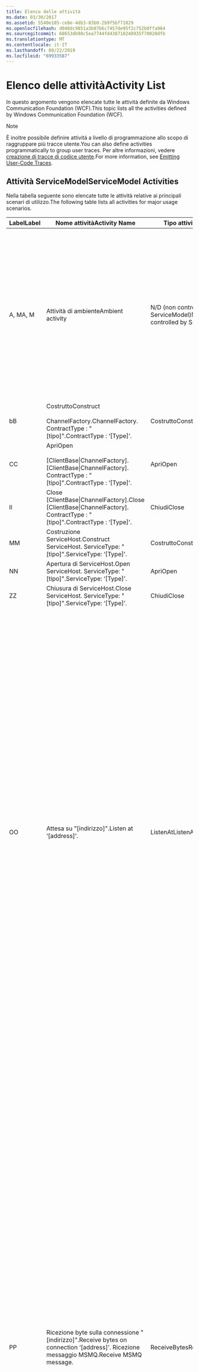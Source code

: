 ```yaml
---
title: Elenco delle attività
ms.date: 03/30/2017
ms.assetid: 5540e185-ce8e-4db3-83b0-2b9f5bf71829
ms.openlocfilehash: d048dc9851a3b07b6c7457de95f2c752b0ffa964
ms.sourcegitcommit: 68653db98c5ea7744fd438710248935f70020dfb
ms.translationtype: MT
ms.contentlocale: it-IT
ms.lasthandoff: 08/22/2019
ms.locfileid: "69933587"
---
```

# <a name="activity-list"></a><span data-ttu-id="dda81-102">Elenco delle attività</span><span class="sxs-lookup"><span data-stu-id="dda81-102">Activity List</span></span>
<span data-ttu-id="dda81-103">In questo argomento vengono elencate tutte le attività definite da Windows Communication Foundation (WCF).</span><span class="sxs-lookup"><span data-stu-id="dda81-103">This topic lists all the activities defined by Windows Communication Foundation (WCF).</span></span>  
  
> [!NOTE]
> <span data-ttu-id="dda81-104">È inoltre possibile definire attività a livello di programmazione allo scopo di raggruppare più tracce utente.</span><span class="sxs-lookup"><span data-stu-id="dda81-104">You can also define activities programmatically to group user traces.</span></span> <span data-ttu-id="dda81-105">Per altre informazioni, vedere [creazione di tracce di codice utente](../../../../../docs/framework/wcf/diagnostics/tracing/emitting-user-code-traces.md).</span><span class="sxs-lookup"><span data-stu-id="dda81-105">For more information, see [Emitting User-Code Traces](../../../../../docs/framework/wcf/diagnostics/tracing/emitting-user-code-traces.md).</span></span>  
  
## <a name="servicemodel-activities"></a><span data-ttu-id="dda81-106">Attività ServiceModel</span><span class="sxs-lookup"><span data-stu-id="dda81-106">ServiceModel Activities</span></span>  
 <span data-ttu-id="dda81-107">Nella tabella seguente sono elencate tutte le attività relative ai principali scenari di utilizzo.</span><span class="sxs-lookup"><span data-stu-id="dda81-107">The following table lists all activities for major usage scenarios.</span></span>  
  
|<span data-ttu-id="dda81-108">Label</span><span class="sxs-lookup"><span data-stu-id="dda81-108">Label</span></span>|<span data-ttu-id="dda81-109">Nome attività</span><span class="sxs-lookup"><span data-stu-id="dda81-109">Activity Name</span></span>|<span data-ttu-id="dda81-110">Tipo attività:</span><span class="sxs-lookup"><span data-stu-id="dda81-110">Activity Type</span></span>|<span data-ttu-id="dda81-111">Descrizione</span><span class="sxs-lookup"><span data-stu-id="dda81-111">Description</span></span>|  
|-----------|-------------------|-------------------|-----------------|  
|<span data-ttu-id="dda81-112">A, M</span><span class="sxs-lookup"><span data-stu-id="dda81-112">A, M</span></span>|<span data-ttu-id="dda81-113">Attività di ambiente</span><span class="sxs-lookup"><span data-stu-id="dda81-113">Ambient activity</span></span>|<span data-ttu-id="dda81-114">N/D (non controllata da ServiceModel)</span><span class="sxs-lookup"><span data-stu-id="dda81-114">N/A (this is not controlled by ServiceModel)</span></span>|<span data-ttu-id="dda81-115">Attività il cui ID viene impostato in TLS prima che venga effettuata qualsiasi chiamata al codice di ServiceModel, sia esso lato client o lato server.</span><span class="sxs-lookup"><span data-stu-id="dda81-115">The activity whose ID is set in TLS before any calls to ServiceModel code (client side or server side).</span></span><br /><br /> <span data-ttu-id="dda81-116">Esempio: Attività in cui viene chiamato il metodo Open sul client WCF o viene chiamato serviceHost. Open.</span><span class="sxs-lookup"><span data-stu-id="dda81-116">Example: An activity where  open is called on the WCF client or serviceHost.open is called.</span></span>|  
|<span data-ttu-id="dda81-117">b</span><span class="sxs-lookup"><span data-stu-id="dda81-117">B</span></span>|<span data-ttu-id="dda81-118">Costrutto</span><span class="sxs-lookup"><span data-stu-id="dda81-118">Construct</span></span><br /><br /> <span data-ttu-id="dda81-119">ChannelFactory.</span><span class="sxs-lookup"><span data-stu-id="dda81-119">ChannelFactory.</span></span> <span data-ttu-id="dda81-120">ContractType : "[tipo]".</span><span class="sxs-lookup"><span data-stu-id="dda81-120">ContractType : ‘[Type]’.</span></span>|<span data-ttu-id="dda81-121">Costrutto</span><span class="sxs-lookup"><span data-stu-id="dda81-121">Construct</span></span>||  
|<span data-ttu-id="dda81-122">C</span><span class="sxs-lookup"><span data-stu-id="dda81-122">C</span></span>|<span data-ttu-id="dda81-123">Apri</span><span class="sxs-lookup"><span data-stu-id="dda81-123">Open</span></span><br /><br /> <span data-ttu-id="dda81-124">[ClientBase&#124;ChannelFactory].</span><span class="sxs-lookup"><span data-stu-id="dda81-124">[ClientBase&#124;ChannelFactory].</span></span> <span data-ttu-id="dda81-125">ContractType : "[tipo]".</span><span class="sxs-lookup"><span data-stu-id="dda81-125">ContractType : ‘[Type]’.</span></span>|<span data-ttu-id="dda81-126">Apri</span><span class="sxs-lookup"><span data-stu-id="dda81-126">Open</span></span>||  
|<span data-ttu-id="dda81-127">I</span><span class="sxs-lookup"><span data-stu-id="dda81-127">I</span></span>|<span data-ttu-id="dda81-128">Close [ClientBase&#124;ChannelFactory].</span><span class="sxs-lookup"><span data-stu-id="dda81-128">Close [ClientBase&#124;ChannelFactory].</span></span> <span data-ttu-id="dda81-129">ContractType : "[tipo]".</span><span class="sxs-lookup"><span data-stu-id="dda81-129">ContractType : ‘[Type]’.</span></span>|<span data-ttu-id="dda81-130">Chiudi</span><span class="sxs-lookup"><span data-stu-id="dda81-130">Close</span></span>||  
|<span data-ttu-id="dda81-131">M</span><span class="sxs-lookup"><span data-stu-id="dda81-131">M</span></span>|<span data-ttu-id="dda81-132">Costruzione ServiceHost.</span><span class="sxs-lookup"><span data-stu-id="dda81-132">Construct ServiceHost.</span></span> <span data-ttu-id="dda81-133">ServiceType: "[tipo]".</span><span class="sxs-lookup"><span data-stu-id="dda81-133">ServiceType: ‘[Type]’.</span></span>|<span data-ttu-id="dda81-134">Costrutto</span><span class="sxs-lookup"><span data-stu-id="dda81-134">Construct</span></span>||  
|<span data-ttu-id="dda81-135">N</span><span class="sxs-lookup"><span data-stu-id="dda81-135">N</span></span>|<span data-ttu-id="dda81-136">Apertura di ServiceHost.</span><span class="sxs-lookup"><span data-stu-id="dda81-136">Open ServiceHost.</span></span> <span data-ttu-id="dda81-137">ServiceType: "[tipo]".</span><span class="sxs-lookup"><span data-stu-id="dda81-137">ServiceType: ‘[Type]’.</span></span>|<span data-ttu-id="dda81-138">Apri</span><span class="sxs-lookup"><span data-stu-id="dda81-138">Open</span></span>||  
|<span data-ttu-id="dda81-139">Z</span><span class="sxs-lookup"><span data-stu-id="dda81-139">Z</span></span>|<span data-ttu-id="dda81-140">Chiusura di ServiceHost.</span><span class="sxs-lookup"><span data-stu-id="dda81-140">Close ServiceHost.</span></span> <span data-ttu-id="dda81-141">ServiceType: "[tipo]".</span><span class="sxs-lookup"><span data-stu-id="dda81-141">ServiceType: ‘[Type]’.</span></span>|<span data-ttu-id="dda81-142">Chiudi</span><span class="sxs-lookup"><span data-stu-id="dda81-142">Close</span></span>||  
|<span data-ttu-id="dda81-143">O</span><span class="sxs-lookup"><span data-stu-id="dda81-143">O</span></span>|<span data-ttu-id="dda81-144">Attesa su "[indirizzo]".</span><span class="sxs-lookup"><span data-stu-id="dda81-144">Listen at ‘[address]’.</span></span>|<span data-ttu-id="dda81-145">ListenAt</span><span class="sxs-lookup"><span data-stu-id="dda81-145">ListenAt</span></span>|<span data-ttu-id="dda81-146">Questa attività, così come la prossima, sono specifiche del trasporto.</span><span class="sxs-lookup"><span data-stu-id="dda81-146">This and the next activity are transport-specific.</span></span> <span data-ttu-id="dda81-147">L'attività di tipo ListenAt rappresenta il contenuto che corrisponde all'indirizzo su cui il listener del canale è in attesa.</span><span class="sxs-lookup"><span data-stu-id="dda81-147">The ListenAt activity represents the content that maps to the address where the channel listener listens at.</span></span> <span data-ttu-id="dda81-148">Nel caso di MSMQ ciò corrisponde alla coda stessa, in quanto alla coda è associato un unico indirizzo.</span><span class="sxs-lookup"><span data-stu-id="dda81-148">In the case of MSMQ, it is the queue itself since the queue maps to one address.</span></span> <span data-ttu-id="dda81-149">Nel caso di trasporti orientati alla connessione, questa attività resta in attesa di connessioni in ingresso. Nel caso di MSMQ, invece, questa attività resta in attesa di messaggi MSMQ.</span><span class="sxs-lookup"><span data-stu-id="dda81-149">This activity listens for incoming connections in the case of connection-oriented transports, for MSMQ messages in the case of MSMQ.</span></span> <span data-ttu-id="dda81-150">Infine, questa attività viene creata durante l'attività ServiceHost.Open () e contiene le tracce riferite alla creazione e all'eliminazione del listener nonché al trasferimento dell'esecuzione a tutte le attività di tipo ReceiveBytes.</span><span class="sxs-lookup"><span data-stu-id="dda81-150">This activity is created during ServiceHost.Open(), and contains the traces related to creating and disposing the listener, as well as transferring out to all ReceiveBytes activities.</span></span>|  
|<span data-ttu-id="dda81-151">P</span><span class="sxs-lookup"><span data-stu-id="dda81-151">P</span></span>|<span data-ttu-id="dda81-152">Ricezione byte sulla connessione "[indirizzo]".</span><span class="sxs-lookup"><span data-stu-id="dda81-152">Receive bytes on connection ‘[address]’.</span></span> <span data-ttu-id="dda81-153">Ricezione messaggio MSMQ.</span><span class="sxs-lookup"><span data-stu-id="dda81-153">Receive MSMQ message.</span></span>|<span data-ttu-id="dda81-154">ReceiveBytes</span><span class="sxs-lookup"><span data-stu-id="dda81-154">ReceiveBytes</span></span>|<span data-ttu-id="dda81-155">In questa attività verranno elaborati i dati che alla fine riceveranno un messaggio WCF.</span><span class="sxs-lookup"><span data-stu-id="dda81-155">In this activity, data that will eventually get a WCF message is processed.</span></span> <span data-ttu-id="dda81-156">Nel caso di trasporto orientato alla connessione o del protocollo HTTP, il sistema attende i byte in ingresso.</span><span class="sxs-lookup"><span data-stu-id="dda81-156">Incoming bytes are waited in the case of connection-oriented transport or http.</span></span> <span data-ttu-id="dda81-157">Nel caso del protocollo TCP/pipe con nome, la durata di questa attività corrisponde alla durata della connessione, in quanto il momento di creazione dell'attività coincide con quello di creazione della connessione.</span><span class="sxs-lookup"><span data-stu-id="dda81-157">For TCP/named-pipe, the lifetime of this activity is the lifetime of the connection, as it is created when the connection is created.</span></span> <span data-ttu-id="dda81-158">Nel caso del protocollo HTTP, la durata di questa attività corrisponde a quella di una richiesta di messaggio e viene considerata a partire dal momento in cui il messaggio viene inviato.</span><span class="sxs-lookup"><span data-stu-id="dda81-158">For http, it is of the lifetime of a message request and is created when the message is sent.</span></span> <span data-ttu-id="dda81-159">Questa attività, se applicabile, contiene le tracce riferite alla creazione e all'eliminazione della connessione nonché al trasferimento dell'esecuzione a tutte le attività di elaborazione di messaggi (ovvero di oggetti).</span><span class="sxs-lookup"><span data-stu-id="dda81-159">This activity contains the traces related to creating and disposing the connection if applicable, as well as transfers out to all message (object) processing activities.</span></span><br /><br /> <span data-ttu-id="dda81-160">Nel caso di MSMQ, questa attività corrisponde a quella da cui viene recuperato il messaggio MSMQ.</span><span class="sxs-lookup"><span data-stu-id="dda81-160">In the case of MSMQ, it is the activity where the MSMQ message is retrieved.</span></span>|  
|<span data-ttu-id="dda81-161">Q</span><span class="sxs-lookup"><span data-stu-id="dda81-161">Q</span></span>|<span data-ttu-id="dda81-162">Elaborazione messaggio [numero].</span><span class="sxs-lookup"><span data-stu-id="dda81-162">Process message [number].</span></span> <span data-ttu-id="dda81-163">Nota: il parametro [numero] è un valore monotonicamente crescente inizialmente pari a 1.</span><span class="sxs-lookup"><span data-stu-id="dda81-163">(Note, [number] is a monotonically increasing value which starts at 1.)</span></span>|<span data-ttu-id="dda81-164">ProcessMessage</span><span class="sxs-lookup"><span data-stu-id="dda81-164">ProcessMessage</span></span>|<span data-ttu-id="dda81-165">Questa attività prevede l'elaborazione di un messaggio in ingresso</span><span class="sxs-lookup"><span data-stu-id="dda81-165">Process an incoming message.</span></span> <span data-ttu-id="dda81-166">Questa attività viene avviata quando vengono ricevuti tutti i dati (byte, messaggio MSMQ) per formare un oggetto messaggio WCF.</span><span class="sxs-lookup"><span data-stu-id="dda81-166">This activity starts when all the data (bytes, MSMQ message) are received to form a WCF message object.</span></span> <span data-ttu-id="dda81-167">Le tracce contenute in questa attività riguardano l'elaborazione delle intestazioni.</span><span class="sxs-lookup"><span data-stu-id="dda81-167">Traces within this activity deal with header processing.</span></span><br /><br /> <span data-ttu-id="dda81-168">Dopo aver formato un messaggio che può essere inviato e dopo aver ricercato l'ID attività corrispondente, il sistema passa all'attività ServiceHost ProcessAction.</span><span class="sxs-lookup"><span data-stu-id="dda81-168">Once a message that can be dispatched is formed, the ServiceHost ProcessAction activity is switched to after looking up the corresponding Activity ID.</span></span>|  
|<span data-ttu-id="dda81-169">D, S</span><span class="sxs-lookup"><span data-stu-id="dda81-169">D, S</span></span>|<span data-ttu-id="dda81-170">Elaborazione azione "[azione]".</span><span class="sxs-lookup"><span data-stu-id="dda81-170">Process action ‘[action]’.</span></span>|<span data-ttu-id="dda81-171">ProcessAction</span><span class="sxs-lookup"><span data-stu-id="dda81-171">ProcessAction</span></span>|<span data-ttu-id="dda81-172">Questa attività prevede l'elaborazione del messaggio attraverso lo stack Trasporto/Sicurezza/RM per inviare il messaggio al codice utente al momento della ricezione e restituire il messaggio sul percorso inverso al momento dell'invio.</span><span class="sxs-lookup"><span data-stu-id="dda81-172">Process the message through the Transport/Security/RM stack for dispatching the message to user code on receive, and in the reverse order on send.</span></span><br /><br /> <span data-ttu-id="dda81-173">Nel server, questa attività utilizza l'ID attività propagata se viene inviato nell'intestazione del messaggio tramite "propagazione attività"; in caso contrario, viene creato un nuovo GUID.</span><span class="sxs-lookup"><span data-stu-id="dda81-173">On the server, this activity uses the propagated Activity ID if it is sent in the message header via "Activity Propagation"; otherwise, a new GUID is created.</span></span><br /><br /> <span data-ttu-id="dda81-174">In questa attività viene inoltre elaborato il messaggio di risposta dei contratti di Request/Reply.</span><span class="sxs-lookup"><span data-stu-id="dda81-174">The response message for request/reply contracts is also processed in that activity.</span></span>|  
|<span data-ttu-id="dda81-175">T</span><span class="sxs-lookup"><span data-stu-id="dda81-175">T</span></span>|<span data-ttu-id="dda81-176">Esecuzione "[IContratto.Operazione]".</span><span class="sxs-lookup"><span data-stu-id="dda81-176">Execute ‘[IContract.Operation]’.</span></span>|<span data-ttu-id="dda81-177">ExecuteUserCode</span><span class="sxs-lookup"><span data-stu-id="dda81-177">ExecuteUserCode</span></span>|<span data-ttu-id="dda81-178">Questa attività prevede l'esecuzione del codice utente dopo l'invio al lato server</span><span class="sxs-lookup"><span data-stu-id="dda81-178">Execute user code after dispatch on the service side.</span></span> <span data-ttu-id="dda81-179">e rappresenta una linea di delimitazione fra il codice ServiceHost e il codice fornito dall'utente.</span><span class="sxs-lookup"><span data-stu-id="dda81-179">This activity provides a boundary to delineate ServiceHost code from user-provided code.</span></span>|  
  
## <a name="security-activities"></a><span data-ttu-id="dda81-180">Attività di sicurezza</span><span class="sxs-lookup"><span data-stu-id="dda81-180">Security Activities</span></span>  
 <span data-ttu-id="dda81-181">Nella tabella seguente sono elencate tutte le attività riferite alla sicurezza.</span><span class="sxs-lookup"><span data-stu-id="dda81-181">The following table lists all activities related to Security.</span></span>  
  
|<span data-ttu-id="dda81-182">Nome attività</span><span class="sxs-lookup"><span data-stu-id="dda81-182">Activity Name</span></span>|<span data-ttu-id="dda81-183">Tipo attività:</span><span class="sxs-lookup"><span data-stu-id="dda81-183">Activity Type</span></span>|<span data-ttu-id="dda81-184">DESCRIZIONE</span><span class="sxs-lookup"><span data-stu-id="dda81-184">Description</span></span>|  
|-------------------|-------------------|-----------------|  
|<span data-ttu-id="dda81-185">Impostazione sessione protetta</span><span class="sxs-lookup"><span data-stu-id="dda81-185">Setup secure session</span></span>|<span data-ttu-id="dda81-186">SetupSecurity</span><span class="sxs-lookup"><span data-stu-id="dda81-186">SetupSecurity</span></span>|<span data-ttu-id="dda81-187">Esiste soltanto sul lato client.</span><span class="sxs-lookup"><span data-stu-id="dda81-187">Exists on the client side only.</span></span> <span data-ttu-id="dda81-188">Contiene tutti gli scambi RST\*/SCT per eseguire l'autenticazione e l'impostazione del contesto di sicurezza.</span><span class="sxs-lookup"><span data-stu-id="dda81-188">Contains all RST\*/SCT exchanges for authentication and setting the security context.</span></span> <span data-ttu-id="dda81-189">Se `propagateActivity` =\*, questa attività viene unita alle attività di RST/SCT dell'azione di processo corrispondente del servizio. `true`</span><span class="sxs-lookup"><span data-stu-id="dda81-189">If `propagateActivity`=`true`, this activity is merged with the service’s corresponding Process Action RST\*/SCT activities.</span></span>|  
|<span data-ttu-id="dda81-190">Chiusura sessione protetta</span><span class="sxs-lookup"><span data-stu-id="dda81-190">Close secure session</span></span>|<span data-ttu-id="dda81-191">SetupSecurity</span><span class="sxs-lookup"><span data-stu-id="dda81-191">SetupSecurity</span></span>|<span data-ttu-id="dda81-192">Esiste sul lato client.</span><span class="sxs-lookup"><span data-stu-id="dda81-192">Exists on the client side.</span></span> <span data-ttu-id="dda81-193">Contiene lo scambio di messaggi di annullamento per eseguire la chiusura della sessione protetta.</span><span class="sxs-lookup"><span data-stu-id="dda81-193">Contains the Cancel message exchange for closing the secure session.</span></span> <span data-ttu-id="dda81-194">Se `propagateActivity` ,questaattività`true`viene unita all'azione di elaborazione "Annulla" del servizio. =</span><span class="sxs-lookup"><span data-stu-id="dda81-194">If `propagateActivity`=`true`, this activity is merged with the Process Action "Cancel" from the service.</span></span>|  
  
 <span data-ttu-id="dda81-195">Nella tabella seguente sono elencate tutte le attività riferite a COM+.</span><span class="sxs-lookup"><span data-stu-id="dda81-195">The following table lists all activities related to COM+.</span></span>  
  
|<span data-ttu-id="dda81-196">Nome attività</span><span class="sxs-lookup"><span data-stu-id="dda81-196">Activity Name</span></span>|<span data-ttu-id="dda81-197">Tipo attività:</span><span class="sxs-lookup"><span data-stu-id="dda81-197">Activity Type</span></span>|<span data-ttu-id="dda81-198">DESCRIZIONE</span><span class="sxs-lookup"><span data-stu-id="dda81-198">Description</span></span>|  
|-------------------|-------------------|-----------------|  
|<span data-ttu-id="dda81-199">Creazione istanza COM+</span><span class="sxs-lookup"><span data-stu-id="dda81-199">Create COM+ instance</span></span>|<span data-ttu-id="dda81-200">TransferToCOMPlus</span><span class="sxs-lookup"><span data-stu-id="dda81-200">TransferToCOMPlus</span></span>|<span data-ttu-id="dda81-201">1 istanza di attività per ogni chiamata COM+ dal codice WCF</span><span class="sxs-lookup"><span data-stu-id="dda81-201">1 activity instance for each COM+ call from WCF code</span></span>|  
|<span data-ttu-id="dda81-202">Esegui operazione \<com+ ></span><span class="sxs-lookup"><span data-stu-id="dda81-202">Execute COM+ \<operation></span></span>|<span data-ttu-id="dda81-203">TransferToCOMPlus</span><span class="sxs-lookup"><span data-stu-id="dda81-203">TransferToCOMPlus</span></span>|<span data-ttu-id="dda81-204">1 istanza di attività per ogni chiamata COM+ dal codice WCF</span><span class="sxs-lookup"><span data-stu-id="dda81-204">1 activity instance for each COM+ call from WCF code</span></span>|  
  
## <a name="wmi-activities"></a><span data-ttu-id="dda81-205">Attività WMI</span><span class="sxs-lookup"><span data-stu-id="dda81-205">WMI Activities</span></span>  
 <span data-ttu-id="dda81-206">Nella tabella seguente sono elencate tutte le attività riferite a WMI.</span><span class="sxs-lookup"><span data-stu-id="dda81-206">The following table lists all activities related to WMI.</span></span>  
  
|<span data-ttu-id="dda81-207">Nome attività</span><span class="sxs-lookup"><span data-stu-id="dda81-207">Activity Name</span></span>|<span data-ttu-id="dda81-208">Tipo attività:</span><span class="sxs-lookup"><span data-stu-id="dda81-208">Activity Type</span></span>|<span data-ttu-id="dda81-209">DESCRIZIONE</span><span class="sxs-lookup"><span data-stu-id="dda81-209">Description</span></span>|  
|-------------------|-------------------|-----------------|  
|<span data-ttu-id="dda81-210">Ottenimento WMI</span><span class="sxs-lookup"><span data-stu-id="dda81-210">WMI get</span></span>|<span data-ttu-id="dda81-211">WMIGetObject</span><span class="sxs-lookup"><span data-stu-id="dda81-211">WMIGetObject</span></span>|<span data-ttu-id="dda81-212">Questa attività prevede il recupero di dati da WMI da parte dell'utente.</span><span class="sxs-lookup"><span data-stu-id="dda81-212">User is retrieving data from WMI.</span></span>|  
|<span data-ttu-id="dda81-213">Inserimento WMI</span><span class="sxs-lookup"><span data-stu-id="dda81-213">WMI put</span></span>|<span data-ttu-id="dda81-214">WmiPutInstance</span><span class="sxs-lookup"><span data-stu-id="dda81-214">WmiPutInstance</span></span>|<span data-ttu-id="dda81-215">Questa attività prevede l'aggiornamento dei dati tramite WMI da parte dell'utente</span><span class="sxs-lookup"><span data-stu-id="dda81-215">User is updating data with WMI.</span></span>|
